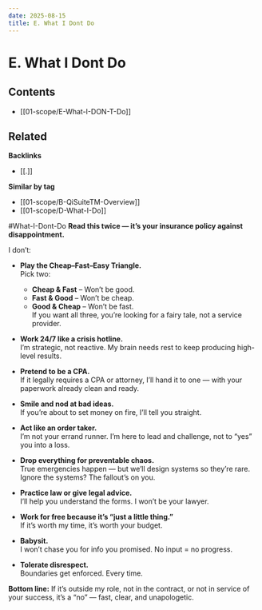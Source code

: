 ```yaml
---
date: 2025-08-15
title: E. What I Dont Do
---
```

# E. What I Dont Do

<!-- AUTO-TOC:START -->

## Contents
- [[01-scope/E-What-I-DON-T-Do]]

<!-- AUTO-TOC:END -->


<!-- RELATED:START -->

## Related
**Backlinks**
- [[.]]

**Similar by tag**
- [[01-scope/B-QiSuiteTM-Overview]]
- [[01-scope/D-What-I-Do]]

<!-- RELATED:END -->




































#What-I-Dont-Do
**Read this twice — it’s your insurance policy against disappointment.**

I don’t:

- **Play the Cheap–Fast–Easy Triangle.**  
  Pick two:  
  - **Cheap & Fast** – Won’t be good.  
  - **Fast & Good** – Won’t be cheap.  
  - **Good & Cheap** – Won’t be fast.  
  If you want all three, you’re looking for a fairy tale, not a service provider.

- **Work 24/7 like a crisis hotline.**  
  I’m strategic, not reactive. My brain needs rest to keep producing high-level results.

- **Pretend to be a CPA.**  
  If it legally requires a CPA or attorney, I’ll hand it to one — with your paperwork already clean and ready.

- **Smile and nod at bad ideas.**  
  If you’re about to set money on fire, I’ll tell you straight.

- **Act like an order taker.**  
  I’m not your errand runner. I’m here to lead and challenge, not to “yes” you into a loss.

- **Drop everything for preventable chaos.**  
  True emergencies happen — but we’ll design systems so they’re rare. Ignore the systems? The fallout’s on you.

- **Practice law or give legal advice.**  
  I’ll help you understand the forms. I won’t be your lawyer.

- **Work for free because it’s “just a little thing.”**  
  If it’s worth my time, it’s worth your budget.

- **Babysit.**  
  I won’t chase you for info you promised. No input = no progress.

- **Tolerate disrespect.**  
  Boundaries get enforced. Every time.

**Bottom line:** If it’s outside my role, not in the contract, or not in service of your success, it’s a “no” — fast, clear, and unapologetic.